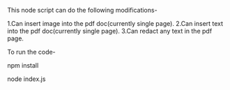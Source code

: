 This node script can do the following modifications-

1.Can insert image into the pdf doc(currently single page).
2.Can insert text into the pdf doc(currently single page).
3.Can redact any text in the pdf page.

To run the code-

npm install

node index.js
